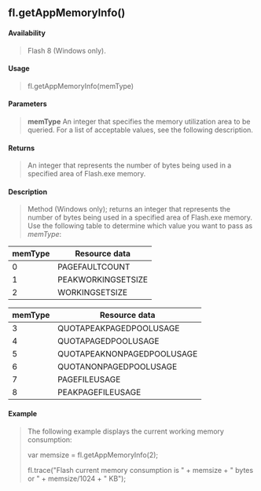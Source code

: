## fl.getAppMemoryInfo()

#### Availability

> Flash 8 (Windows only).

#### Usage

> fl.getAppMemoryInfo(memType)

#### Parameters

> **memType** An integer that specifies the memory utilization area to be queried. For a list of acceptable values, see the following description.

#### Returns

> An integer that represents the number of bytes being used in a specified area of Flash.exe memory.

#### Description

> Method (Windows only); returns an integer that represents the number of bytes being used in a specified area of Flash.exe memory. Use the following table to determine which value you want to pass as *memType*:

| **memType** | **Resource data**  |
|-------------|--------------------|
| 0           | PAGEFAULTCOUNT     |
| 1           | PEAKWORKINGSETSIZE |
| 2           | WORKINGSETSIZE     |

| **memType** | **Resource data**          |
|-------------|----------------------------|
| 3           | QUOTAPEAKPAGEDPOOLUSAGE    |
| 4           | QUOTAPAGEDPOOLUSAGE        |
| 5           | QUOTAPEAKNONPAGEDPOOLUSAGE |
| 6           | QUOTANONPAGEDPOOLUSAGE     |
| 7           | PAGEFILEUSAGE              |
| 8           | PEAKPAGEFILEUSAGE          |

#### Example

> The following example displays the current working memory consumption:
>
> var memsize = fl.getAppMemoryInfo(2);
>
> fl.trace("Flash current memory consumption is " + memsize + " bytes or " + memsize/1024 + " KB");
